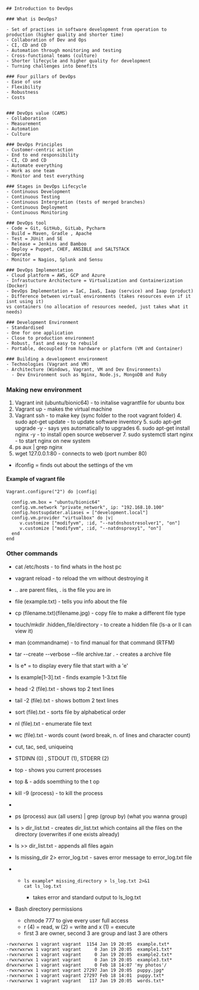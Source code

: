     ## Introduction to DevOps

    ### What is DevOps?

    - Set of practises in software development from operation to production (higher quality and shorter time)
    - Collaboration of Dev and Ops
    - CI, CD and CD
    - Automation through monitoring and testing
    - Cross-functional teams (culture)
    - Shorter lifecycle and higher quality for development
    - Turning challenges into benefits

    ### Four pillars of DevOps
    - Ease of use
    - Flexibility
    - Robustness
    - Costs


    ### DevOps value (CAMS)
    - Collaboration
    - Measurement
    - Automation
    - Culture

    ### DevOps Principles
    - Customer-centric action
    - End to end responsibility
    - CI, CD and CD
    - Automate everything
    - Work as one team
    - Monitor and test everything

    ### Stages in DevOps Lifecycle
    - Continuous Development
    - Continuous Testing
    - Continuous Intergration (tests of merged branches)
    - Continuous Deployment
    - Continuous Monitoring

    ### DevOps tool
    - Code = Git, GitHub, GitLab, Pycharm
    - Build = Maven, Gradle , Apache
    - Test = JUnit and SE
    - Release = Jenkins and Bamboo
    - Deploy = Puppet, CHEF, ANSIBLE and SALTSTACK
    - Operate
    - Monitor = Nagios, Splunk and Sensu

    ### DevOps Implementation
    - Cloud platform = AWS, GCP and Azure
    - Infrastucture Architecture = Virtualization and Containerization (Docker)
    - DevOps Implementation = IaC, IaaS, Iaap (service) and Iaap (product)
    - Difference between virtual environments (takes resources even if it isnt using it)
    vs containers (no allocation of resources needed, just takes what it needs)

    ### Development Environment
    - Standardised
    - One for one application
    - Close to production environment
    - Robust, fast and easy to rebuild
    - Portable, decoupled from hardware or platform (VM and Container)

    ### Building a development environment
    - Technologies (Vagrant and VM)
    - Architecture (Windows, Vagrant, VM and Dev Environments)
      - Dev Environment such as Nginx, Node.js, MongoDB and Ruby
   
### Making new environment
1. Vagrant init (ubuntu/bionic64) - to initalise vagrantfile for ubuntu box
2. Vagrant up - makes the virtual machine 
3. Vagrant ssh - to make key (sync folder to the root vagrant folder)
        4. sudo apt-get update - to update software inventory
        5. sudo apt-get upgrade -y - says yes automatically to upgrades
        6. sudo apt-get install nginx -y - to install open source webserver
        7. sudo systemctl start nginx - to start nginx on new system
8. ps aux | grep nginx 
9. wget 127.0.0.1:80 - connects to web (port number 80)
 - ifconfig  = finds out about the settings of the vm
 
#### Example of vagrant file
````
Vagrant.configure("2") do |config|

  config.vm.box = "ubuntu/bionic64"
  config.vm.network "private_network", ip: "192.168.10.100"
  config.hostsupdater.aliases = ["development.local"]
  config.vm.provider "virtualbox" do |v|
     v.customize ["modifyvm", :id, "--natdnshostresolver1", "on"]
     v.customize ["modifyvm", :id, "--natdnsproxy1", "on"]
  end
end
````

### Other commands
- cat /etc/hosts - to find whats in the host pc
- vagrant reload - to reload the vm without destroying it
- .. are parent files, . is the file you are in
- file (example.txt) - tells you info about the file
- cp (filename.txt)(filename.jpg) - copy file to make a different file type
- touch/mkdir .hidden_file/directory - to create a hidden file (ls-a or ll can view it)
- man (commandname) - to find manual for that command (RTFM)
- tar --create --verbose --file archive.tar . - creates a archive file
- ls e* = to display every file that start with a 'e'
- ls example[1-3].txt - finds example 1-3.txt file
- head -2 (file).txt - shows top 2 text lines
- tail -2 (file).txt - shows bottom 2 text lines
- sort (file).txt - sorts file by alphabetical order
- nl (file).txt - enumerate file text
- wc (file).txt - words count (word break, n. of lines and character count)
- cut, tac, sed, uniqueinq
- STDINN (0) , STDOUT (1), STDERR (2) 
- top - shows you current processes 
- top & - adds soemthing to the t   op
- kill -9 (process) - to kill the process
- 
- ps (process) aux (all users) | grep (group by) (what you wanna group)
- ls > dir_list.txt - creates dir_list.txt which contains all the files on the directory 
(overwrites if one exists already)
- ls >> dir_list.txt - appends all files again
- ls missing_dir 2> error_log.txt - saves error message to error_log.txt file
- - ````
    ls example* missing_directory > ls_log.txt 2>&1
    cat ls_log.txt
    ````
    - takes error and standard output to ls_log.txt

- Bash directory permissions
    - chmode 777 to give every user full access 
    - r (4) = read, w (2) = write and x (1) = execute
    - first 3 are owner, second 3 are group and last 3 are others
```
-rwxrwxrwx 1 vagrant vagrant  1154 Jan 19 20:05  example.txt*
-rwxrwxrwx 1 vagrant vagrant     0 Jan 19 20:05  example1.txt*
-rwxrwxrwx 1 vagrant vagrant     0 Jan 19 20:05  example2.txt*
-rwxrwxrwx 1 vagrant vagrant     0 Jan 19 20:05  example3.txt*
drwxrwxrwx 1 vagrant vagrant     0 Feb 18 14:07 'my photos'/
-rwxrwxrwx 1 vagrant vagrant 27297 Jan 19 20:05  puppy.jpg*
-rwxrwxrwx 1 vagrant vagrant 27297 Feb 18 14:01  puppy.txt*
-rwxrwxrwx 1 vagrant vagrant   117 Jan 19 20:05  words.txt*
````
 

